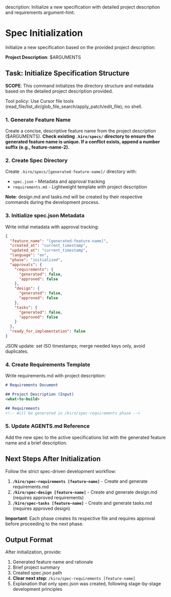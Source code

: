 <meta>
description: Initialize a new specification with detailed project description and requirements
argument-hint: <project-descriptions>
</meta>

# Spec Initialization

Initialize a new specification based on the provided project description:

**Project Description**: $ARGUMENTS

## Task: Initialize Specification Structure

**SCOPE**: This command initializes the directory structure and metadata based on the detailed project description provided.

Tool policy: Use Cursor file tools (read_file/list_dir/glob_file_search/apply_patch/edit_file); no shell.

### 1. Generate Feature Name
Create a concise, descriptive feature name from the project description ($ARGUMENTS).
**Check existing `.kiro/specs/` directory to ensure the generated feature name is unique. If a conflict exists, append a number suffix (e.g., feature-name-2).**


### 2. Create Spec Directory
Create `.kiro/specs/[generated-feature-name]/` directory with:
- `spec.json` - Metadata and approval tracking
- `requirements.md` - Lightweight template with project description



**Note**: design.md and tasks.md will be created by their respective commands during the development process.

### 3. Initialize spec.json Metadata
Write initial metadata with approval tracking:
```json
{
  "feature_name": "[generated-feature-name]",
  "created_at": "current_timestamp",
  "updated_at": "current_timestamp",
  "language": "en",
  "phase": "initialized",
  "approvals": {
    "requirements": {
      "generated": false,
      "approved": false
    },
    "design": {
      "generated": false,
      "approved": false
    },
    "tasks": {
      "generated": false,
      "approved": false
    }
  },
  "ready_for_implementation": false
}
```
JSON update: set ISO timestamps; merge needed keys only, avoid duplicates.

### 4. Create Requirements Template
Write requirements.md with project description:
```markdown
# Requirements Document

## Project Description (Input)
<what-to-build>

## Requirements
<!-- Will be generated in /kiro/spec-requirements phase -->
```


### 5. Update AGENTS.md Reference
Add the new spec to the active specifications list with the generated feature name and a brief description.


## Next Steps After Initialization

Follow the strict spec-driven development workflow:
1. **`/kiro/spec-requirements [feature-name]`** - Create and generate requirements.md
2. **`/kiro/spec-design [feature-name]`** - Create and generate design.md (requires approved requirements)
3. **`/kiro/spec-tasks [feature-name]`** - Create and generate tasks.md (requires approved design)

**Important**: Each phase creates its respective file and requires approval before proceeding to the next phase.

## Output Format

After initialization, provide:
1. Generated feature name and rationale
2. Brief project summary
3. Created spec.json path
4. **Clear next step**: `/kiro/spec-requirements [feature-name]`
5. Explanation that only spec.json was created, following stage-by-stage development principles